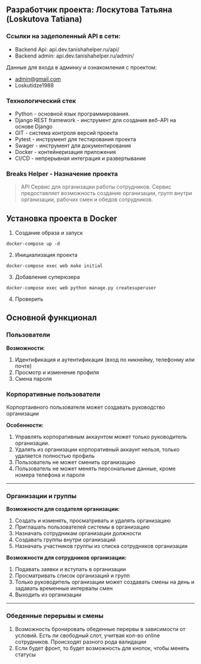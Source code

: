 ## Разработчик проекта: Лоскутова Татьяна (Loskutova Tatiana)

### Ссылки на задеполенный API в сети:
- Backend Api: api.dev.tanishahelper.ru/api/
- Backend admin: api.dev.tanishahelper.ru/admin/

Данные для входа в админку и ознакомления с проектом:
- admin@gmail.com
- Loskutidze1988

### Технологический стек
- Python - основной язык программирования.
- Django REST framework - инструмент для создания веб-API на основе Django
- GIT - система контроля версий проекта
- Pytest - инструмент для тестирования проекта
- Swager - инструмент для документирования
- Docker - контейнеризация приложения
- CI/CD - непрерывная интеграция и развертывание

### Breaks Helper - Назначение проекта
> API Сервис для организации работы сотрудников. Сервис предоставляет возможность создание организации, групп внутри организации, рабочих смен и обедов сотрудников.


## Установка проекта в Docker
1. Создание образа и запуск
```
docker-compose up -d
```
2. Инициализация проекта
```
docker-compose exec web make initial
```
3. Добавление суперюзера
```
docker-compose exec web python manage.py createsuperuser
```
4. Проверить

## Основной функционал
### Пользователи
**Возможности:**
1. Идентификация и аутентификация (вход по никнейму, телефонму или почте)
2. Просмотр и изменение профиля
3. Смена пароля

### Корпоративные пользователи
Корпортаивного пользователя может создавать руководство организации

**Особенности:**

1. Управлять корпоративным аккаунтом может только руководитель организации.
2. Удалять из организации корпоративный аккаунт нельзя, только удаляется полностью профиль
3. Пользователь не может сменить организацию
4. Пользователь не может менять персональные данные, кроме номера телефона и пароля

---

### Организации и группы
**Возможности для создателя организации:**
1. Создать и изменять, просматривать и удалять организацию
2. Приглашать пользователей системы в организацию
3. Назначать сотрудникам организации должности
4. Создавать группы внутри организаций
5. Назначать участников группы из списка сотрудников организации


**Возможности для сотрудников организации:**
1. Подавать заявки и вступать в организации
2. Просматривать список организаций и групп
4. Только руководитель организации может создавать смены на день и задавать временные интервалы смен
3. Выходить из организации
---

### Обеденные перерывы и смены
1. Возможность бронировать обеденные перервы в зависимости от условий. Есть ли свободный слот, учитвая кол-во online сотрудников. Происходят разного рода валидации
2. Если будет фронт, то будет возможность для кнопок, чтобы менять статусы